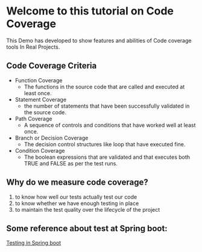 # Welcome to this tutorial on Code Coverage

This Demo has developed to show features and abilities of Code coverage tools In Real Projects.

## Code Coverage Criteria
- Function Coverage
  - The functions in the source code that are called and executed at least once.
- Statement Coverage
  - the number of statements that have been successfully validated in the source code.  
- Path Coverage
  - A sequence of controls and conditions that have worked well at least once.  
- Branch or Decision Coverage
  - The decision control structures like loop that have executed fine.
- Condition Coverage
  - The boolean expressions that are validated and that executes both TRUE and FALSE as per the test runs.  

## Why do we measure code coverage?
   1. to know how well our tests actually test our code
   2. to know whether we have enough testing in place
   3. to maintain the test quality over the lifecycle of the project

## Some reference about test at Spring boot:

[Testing in Spring boot](https://www.baeldung.com/spring-boot-testing)